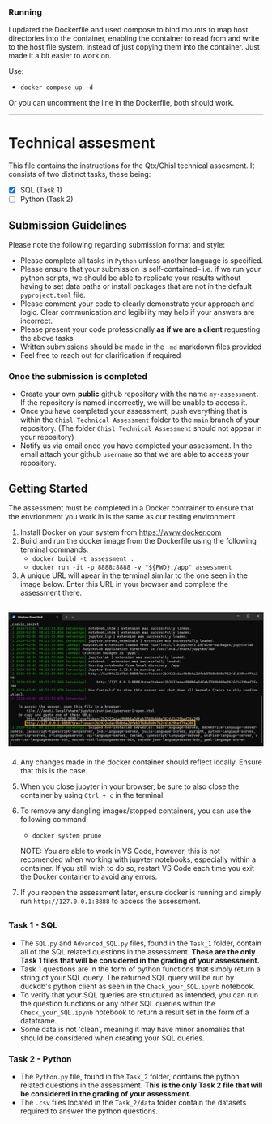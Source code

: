 ### Running

I updated the Dockerfile and used compose to bind mounts to map host directories into the container, enabling the container to read from and write to the host file system. Instead of just copying them into the container. Just made it a bit easier to work on.

Use:

- `docker compose up -d`

Or you can uncomment the line in the Dockerfile, both should work.

---

# Technical assesment

This file contains the instructions for the Qtx/Chisl technical assesment.
It consists of two distinct tasks, these being:

- [X] SQL (Task 1)
- [ ] Python (Task 2)

## Submission Guidelines

Please note the following regarding submission format and style:

- Please complete all tasks in `Python` unless another language is specified.
- Please ensure that your submission is self-contained– i.e. if we run your python scripts, we should be able to replicate your results without having to set data paths or install packages that are not in the default `pyproject.toml` file.
- Please comment your code to clearly demonstrate your approach and logic. Clear communication and legibility may help if your answers are incorrect.
- Please present your code professionally **as if we are a client** requesting the above tasks
- Written submissions should be made in the `.md` markdown files provided
- Feel free to reach out for clarification if required

### Once the submission is completed

- Create your own **public** github repository with the name `my-assessment`. If the repository is named incorrectly, we will be unable to access it.
- Once you have completed your assessment, push everything that is within the `Chisl Technical Assessment` folder to the `main` branch of your repository. (The folder `Chisl Technical Assessment` should not appear in your repository)
- Notify us via email once you have completed your assessment. In the email attach your github `username` so that we are able to access your repository.

## Getting Started

The assessment must be completed in a Docker contrainer to ensure that the envrionment you work in is the same as our testing environment.

1. Install Docker on your system from https://www.docker.com
2. Build and run the docker image from the Dockerfile using the following terminal commands:
   - `docker build -t assessment .`
   - `docker run -it -p 8888:8888 -v "${PWD}:/app" assessment`
3. A unique URL will apear in the terminal similar to the one seen in the image below. Enter this URL in your browser and complete the assessment there.

## ![Alt text](<jupyter URL.png>)

4. Any changes made in the docker container should reflect locally. Ensure that this is the case.
5. When you close jupyter in your browser, be sure to also close the container by using `Ctrl + c` in the terminal.
6. To remove any dangling images/stopped containers, you can use the following command:

   - `docker system prune`

   NOTE: You are able to work in VS Code, however, this is not recomended when working with jupyter notebooks, especially within a container. If you still wish to do so, restart VS Code each time you exit the Docker container to avoid any errors.

7. If you reopen the assessment later, ensure docker is running and simply run `http://127.0.0.1:8888` to access the assessment.

##

### Task 1 - SQL

- The `SQL.py` and `Advanced_SQL.py` files, found in the `Task_1` folder, contain all of the SQL related questions in the assessment. **These are the only Task 1 files that will be considered in the grading of your assessment.**
- Task 1 questions are in the form of python functions that simply return a string of your SQL query. The returned SQL query will be run by duckdb's python client as seen in the `Check_your_SQL.ipynb` notebook.
- To verify that your SQL queries are structured as intended, you can run the question functions or any other SQL queries within the `Check_your_SQL.ipynb` notebook to return a result set in the form of a dataframe.
- Some data is not 'clean', meaning it may have minor anomalies that should be considered when creating your SQL queries.

### Task 2 - Python

- The `Python.py` file, found in the `Task_2` folder, contains the python related questions in the assessment. **This is the only Task 2 file that will be considered in the grading of your assessment.**
- The `.csv` files located in the `Task_2/data` folder contain the datasets required to answer the python questions.